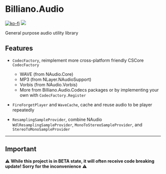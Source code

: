 ﻿# Billiano.Audio

[![ko-fi](https://img.shields.io/badge/Support_me_on-Ko--fi-red)](https://ko-fi.com/G2G1SRUJG)
[![](https://img.shields.io/badge/Check-NAudio-white)](https://github.com/naudio/NAudio)

General purpose audio utility library

## Features

- `CodecFactory`, reimplement more cross-platform friendly CSCore `CodecFactory`
    - WAVE (from NAudio.Core)
    - MP3 (from NLayer.NAudioSupport)
    - Vorbis (from NAudio.Vorbis)
    - More from Billiano.Audio.Codecs packages or by implementing your own with `CodecFactory.Register`


- `FireForgetPlayer` and `WaveCache`, cache and reuse audio to be player repeatedly


- `ResamplingSampleProvider`, combine NAudio `WdlResamplingSampleProvider`, `MonoToStereoSampleProvider`, and `StereoToMonoSampleProvider`

---

## Important

⚠️ **While this project is in BETA state, it will often receive code breaking update! Sorry for the inconvenience** ⚠️
